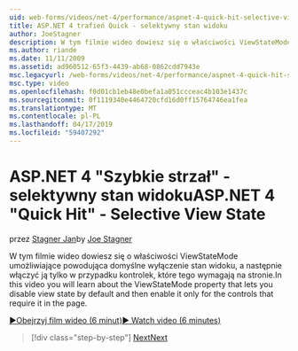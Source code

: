 ```yaml
---
uid: web-forms/videos/net-4/performance/aspnet-4-quick-hit-selective-view-state
title: ASP.NET 4 trafień Quick - selektywny stan widoku
author: JoeStagner
description: W tym filmie wideo dowiesz się o właściwości ViewStateMode umożliwiające powodująca domyślne wyłączenie stan widoku, a następnie włącz je tylko w przypadku kontrolek tego requi...
ms.author: riande
ms.date: 11/11/2009
ms.assetid: ad960512-65f3-4439-ab68-0862cdd7943e
msc.legacyurl: /web-forms/videos/net-4/performance/aspnet-4-quick-hit-selective-view-state
msc.type: video
ms.openlocfilehash: f0d01cb1eb48e0befa1a051ccceac4b103e1437c
ms.sourcegitcommit: 0f1119340e4464720cfd16d0ff15764746ea1fea
ms.translationtype: MT
ms.contentlocale: pl-PL
ms.lasthandoff: 04/17/2019
ms.locfileid: "59407292"
---
```

# <a name="aspnet-4-quick-hit---selective-view-state"></a><span data-ttu-id="c33ff-103">ASP.NET 4 "Szybkie strzał" - selektywny stan widoku</span><span class="sxs-lookup"><span data-stu-id="c33ff-103">ASP.NET 4 "Quick Hit" - Selective View State</span></span>

<span data-ttu-id="c33ff-104">przez [Stagner Jan](https://github.com/JoeStagner)</span><span class="sxs-lookup"><span data-stu-id="c33ff-104">by [Joe Stagner](https://github.com/JoeStagner)</span></span>

<span data-ttu-id="c33ff-105">W tym filmie wideo dowiesz się o właściwości ViewStateMode umożliwiające powodująca domyślne wyłączenie stan widoku, a następnie włączyć ją tylko w przypadku kontrolek, które tego wymagają na stronie.</span><span class="sxs-lookup"><span data-stu-id="c33ff-105">In this video you will learn about the ViewStateMode property that lets you disable view state by default and then enable it only for the controls that require it in the page.</span></span>

[<span data-ttu-id="c33ff-106">&#9654;Obejrzyj film wideo (6 minut)</span><span class="sxs-lookup"><span data-stu-id="c33ff-106">&#9654; Watch video (6 minutes)</span></span>](https://channel9.msdn.com/Blogs/ASP-NET-Site-Videos/aspnet-4-quick-hit-selective-view-state)

> [!div class="step-by-step"]
> [<span data-ttu-id="c33ff-107">Next</span><span class="sxs-lookup"><span data-stu-id="c33ff-107">Next</span></span>](aspnet-4-quick-hit-easy-state-compression.md)

